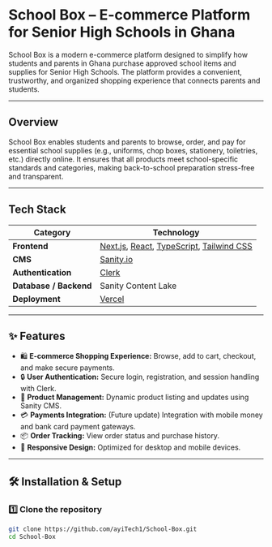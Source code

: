 # School Box – E-commerce Platform for Senior High Schools in Ghana

School Box is a modern e-commerce platform designed to simplify how students and parents in Ghana purchase approved school items and supplies for Senior High Schools. The platform provides a convenient, trustworthy, and organized shopping experience that connects parents and students.

---

## Overview

School Box enables students and parents to browse, order, and pay for essential school supplies (e.g., uniforms, chop boxes, stationery, toiletries, etc.) directly online. It ensures that all products meet school-specific standards and categories, making back-to-school preparation stress-free and transparent.

---

## Tech Stack

| Category | Technology |
|-----------|-------------|
| **Frontend** | [Next.js](https://nextjs.org/), [React](https://react.dev/), [TypeScript](https://www.typescriptlang.org/), [Tailwind CSS](https://tailwindcss.com/) |
| **CMS** | [Sanity.io](https://www.sanity.io/) |
| **Authentication** | [Clerk](https://clerk.com/) |
| **Database / Backend** | Sanity Content Lake |
| **Deployment** | [Vercel](https://vercel.com/) |

---

## ✨ Features


- 🛍️ **E-commerce Shopping Experience:** Browse, add to cart, checkout, and make secure payments.  
- 🔒 **User Authentication:** Secure login, registration, and session handling with Clerk.  
- 🧾 **Product Management:** Dynamic product listing and updates using Sanity CMS.  
- 💳 **Payments Integration:** (Future update) Integration with mobile money and bank card payment gateways.  
- 📦 **Order Tracking:** View order status and purchase history.  
- 📱 **Responsive Design:** Optimized for desktop and mobile devices.

---

## 🛠️ Installation & Setup

### 1️⃣ Clone the repository
```bash
git clone https://github.com/ayiTech1/School-Box.git
cd School-Box
